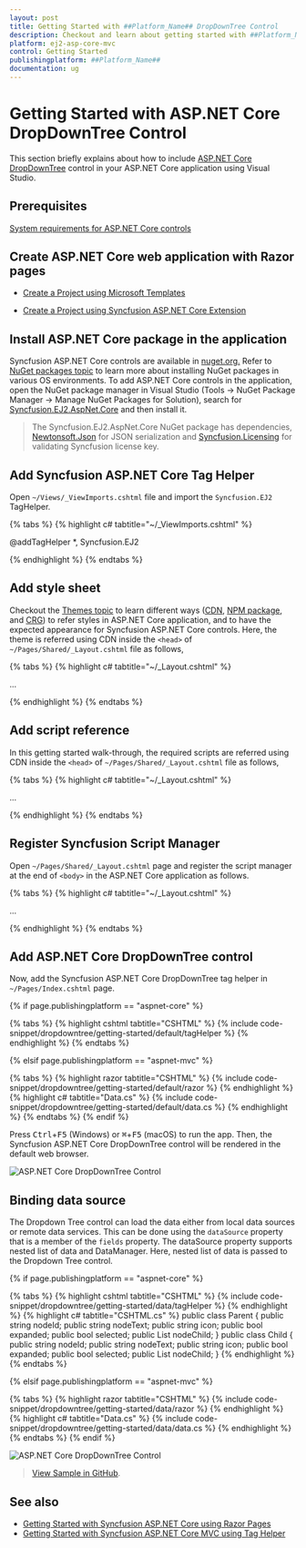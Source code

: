 ```yaml
---
layout: post
title: Getting Started with ##Platform_Name## DropDownTree Control
description: Checkout and learn about getting started with ##Platform_Name## Drop Down Tree control of Syncfusion Essential JS 2 and more details.
platform: ej2-asp-core-mvc
control: Getting Started
publishingplatform: ##Platform_Name##
documentation: ug
---
```



# Getting Started with ASP.NET Core DropDownTree Control

This section briefly explains about how to include [ASP.NET Core DropDownTree](https://www.syncfusion.com/aspnet-core-ui-controls/dropdown-tree) control in your ASP.NET Core application using Visual Studio.

## Prerequisites

[System requirements for ASP.NET Core controls](https://ej2.syncfusion.com/aspnetcore/documentation/system-requirements/)

## Create ASP.NET Core web application with Razor pages

* [Create a Project using Microsoft Templates](https://docs.microsoft.com/en-us/aspnet/core/tutorials/razor-pages/razor-pages-start?view=aspnetcore-6.0&tabs=visual-studio#create-a-razor-pages-web-app)

* [Create a Project using Syncfusion ASP.NET Core Extension](https://ej2.syncfusion.com/aspnetcore/documentation/getting-started/project-template/)

## Install ASP.NET Core package in the application

Syncfusion ASP.NET Core controls are available in [nuget.org.](https://www.nuget.org/packages?q=syncfusion.EJ2) Refer to [NuGet packages topic](https://ej2.syncfusion.com/aspnetcore/documentation/nuget-packages/) to learn more about installing NuGet packages in various OS environments. To add ASP.NET Core controls in the application, open the NuGet package manager in Visual Studio (Tools → NuGet Package Manager → Manage NuGet Packages for Solution), search for [Syncfusion.EJ2.AspNet.Core](https://www.nuget.org/packages/Syncfusion.EJ2.AspNet.Core/) and then install it.

> The Syncfusion.EJ2.AspNet.Core NuGet package has dependencies, [Newtonsoft.Json](https://www.nuget.org/packages/Newtonsoft.Json/) for JSON serialization and [Syncfusion.Licensing](https://www.nuget.org/packages/Syncfusion.Licensing/) for validating Syncfusion license key.

## Add Syncfusion ASP.NET Core Tag Helper

Open `~/Views/_ViewImports.cshtml` file and import the `Syncfusion.EJ2` TagHelper.

{% tabs %}
{% highlight c# tabtitle="~/_ViewImports.cshtml" %}

@addTagHelper *, Syncfusion.EJ2

{% endhighlight %}
{% endtabs %}

## Add style sheet

Checkout the [Themes topic](https://ej2.syncfusion.com/aspnetcore/documentation/appearance/theme/) to learn different ways ([CDN](https://ej2.syncfusion.com/aspnetcore/documentation/common/adding-script-references#cdn-reference), [NPM package](https://ej2.syncfusion.com/aspnetcore/documentation/common/adding-script-references#node-package-manager-npm), and [CRG](https://ej2.syncfusion.com/aspnetcore/documentation/common/custom-resource-generator/)) to refer styles in ASP.NET Core application, and to have the expected appearance for Syncfusion ASP.NET Core controls. Here, the theme is referred using CDN inside the `<head>` of `~/Pages/Shared/_Layout.cshtml` file as follows,

{% tabs %}
{% highlight c# tabtitle="~/_Layout.cshtml" %}

<head>
    ...
    <!-- Syncfusion ASP.NET Core controls styles -->
    <link rel="stylesheet" href="https://cdn.syncfusion.com/ej2/{{ site.ej2version }}/material.css" />
</head>

{% endhighlight %}
{% endtabs %}

## Add script reference

In this getting started walk-through, the required scripts are referred using CDN inside the `<head>` of `~/Pages/Shared/_Layout.cshtml` file as follows,

{% tabs %}
{% highlight c# tabtitle="~/_Layout.cshtml" %}

<head>
    ...
    <!-- Syncfusion ASP.NET Core controls scripts -->
    <script src="https://cdn.syncfusion.com/ej2/{{ site.ej2version }}/dist/ej2.min.js"></script>
</head>

{% endhighlight %}
{% endtabs %}

## Register Syncfusion Script Manager

Open `~/Pages/Shared/_Layout.cshtml` page and register the script manager <ejs-script> at the end of `<body>` in the ASP.NET Core application as follows. 

{% tabs %}
{% highlight c# tabtitle="~/_Layout.cshtml" %}

<body>
...
    <!-- Syncfusion ASP.NET Core Script Manager -->
    <ejs-scripts></ejs-scripts>
</body>

{% endhighlight %}
{% endtabs %}

## Add ASP.NET Core DropDownTree control

Now, add the Syncfusion ASP.NET Core DropDownTree tag helper in `~/Pages/Index.cshtml` page.

{% if page.publishingplatform == "aspnet-core" %}

{% tabs %}
{% highlight cshtml tabtitle="CSHTML" %}
{% include code-snippet/dropdowntree/getting-started/default/tagHelper %}
{% endhighlight %}
{% endtabs %}

{% elsif page.publishingplatform == "aspnet-mvc" %}

{% tabs %}
{% highlight razor tabtitle="CSHTML" %}
{% include code-snippet/dropdowntree/getting-started/default/razor %}
{% endhighlight %}
{% highlight c# tabtitle="Data.cs" %}
{% include code-snippet/dropdowntree/getting-started/default/data.cs %}
{% endhighlight %}
{% endtabs %}
{% endif %}

Press <kbd>Ctrl</kbd>+<kbd>F5</kbd> (Windows) or <kbd>⌘</kbd>+<kbd>F5</kbd> (macOS) to run the app. Then, the Syncfusion ASP.NET Core DropDownTree control will be rendered in the default web browser.

![ASP.NET Core DropDownTree Control](images/dropdowntree-control.png)

## Binding data source

The Dropdown Tree control can load the data either from local data sources or remote data services. This can be done using the `dataSource` property that is a member of the `fields` property. The dataSource property supports nested list of data and DataManager. Here, nested list of data is passed to the Dropdown Tree control.

{% if page.publishingplatform == "aspnet-core" %}

{% tabs %}
{% highlight cshtml tabtitle="CSHTML" %}
{% include code-snippet/dropdowntree/getting-started/data/tagHelper %}
{% endhighlight %}
{% highlight c# tabtitle="CSHTML.cs" %}
public class Parent
{
    public string nodeId;
    public string nodeText;
    public string icon;
    public bool expanded;
    public bool selected;
    public List<Child> nodeChild;
}
public class Child
{
    public string nodeId;
    public string nodeText;
    public string icon;
    public bool expanded;
    public bool selected;
    public List<Child> nodeChild;
}
{% endhighlight %}
{% endtabs %}

{% elsif page.publishingplatform == "aspnet-mvc" %}

{% tabs %}
{% highlight razor tabtitle="CSHTML" %}
{% include code-snippet/dropdowntree/getting-started/data/razor %}
{% endhighlight %}
{% highlight c# tabtitle="Data.cs" %}
{% include code-snippet/dropdowntree/getting-started/data/data.cs %}
{% endhighlight %}
{% endtabs %}
{% endif %}

![ASP.NET Core DropDownTree Control](./images/getting-started.PNG)

> [View Sample in GitHub](https://github.com/SyncfusionExamples/ASP-NET-Core-Getting-Started-Examples/tree/main/DropDownList/ASP.NET%20Core%20Tag%20Helper%20Examples).

## See also

* [Getting Started with Syncfusion ASP.NET Core using Razor Pages](https://ej2.syncfusion.com/aspnetcore/documentation/getting-started/razor-pages/)
* [Getting Started with Syncfusion ASP.NET Core MVC using Tag Helper](https://ej2.syncfusion.com/aspnetcore/documentation/getting-started/aspnet-core-mvc-taghelper)